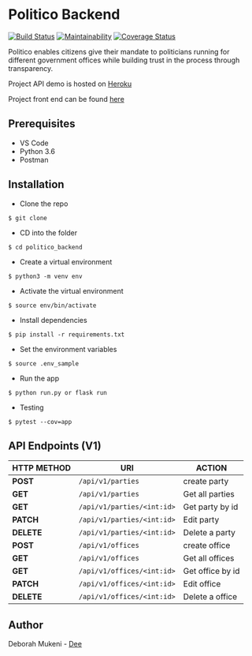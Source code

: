 
# Politico Backend

[![Build Status](https://travis-ci.com/deemukeni/politico_backend.svg?branch=develop)](https://travis-ci.com/deemukeni/politico_backend)
[![Maintainability](https://api.codeclimate.com/v1/badges/57f88fbf525a980973f7/maintainability)](https://codeclimate.com/github/deemukeni/politico_backend/maintainability)
[![Coverage Status](https://coveralls.io/repos/github/deemukeni/politico_backend/badge.svg?branch=master)](https://coveralls.io/github/deemukeni/politico_backend?branch=master)


Politico enables citizens give their mandate to politicians running for different government offices
while building trust in the process through transparency.


Project API demo is hosted on [Heroku](https://politico-elections.herokuapp.com/)

Project front end can be found  [here](https://github.com/deemukeni/politico-frontend/tree/develop)

## Prerequisites

- VS Code
- Python 3.6
- Postman

## Installation

- Clone the repo
```
$ git clone
```

- CD into the folder
```
$ cd politico_backend
```

- Create a virtual environment
```
$ python3 -m venv env
```

- Activate the virtual environment
```
$ source env/bin/activate
```

- Install dependencies
```
$ pip install -r requirements.txt
```

- Set the environment variables
```
$ source .env_sample
```

- Run the app
```
$ python run.py or flask run
```

- Testing
```
$ pytest --cov=app
```
## API Endpoints (V1)

| **HTTP METHOD** |	**URI** |	**ACTION**
| --- | --- | --- |
| **POST** | `/api/v1/parties` | create party |
| **GET** |	`/api/v1/parties` | Get all parties |
| **GET** |	`/api/v1/parties/<int:id>` | Get party by id |
| **PATCH** |	`/api/v1/parties/<int:id>`	| Edit party |
| **DELETE** |	`/api/v1/parties/<int:id>`	| Delete a party |
| **POST** |	`/api/v1/offices`	| create office |
| **GET** |	`/api/v1/offices`	| Get all offices |
| **GET** |	`/api/v1/offices/<int:id>`	| Get office by id |
| **PATCH** |	`/api/v1/offices/<int:id>`	| Edit office |
| **DELETE** |	`/api/v1/offices/<int:id>`	| Delete a office |

## Author

Deborah Mukeni - [Dee](https://github.com/deemukeni)


